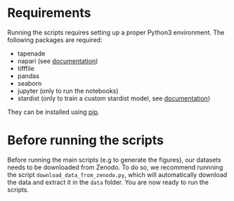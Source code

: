 # Requirements

Running the scripts requires setting up a proper Python3 environment. The following packages are required:
 - tapenade
 - napari (see [documentation](https://napari.org/dev/tutorials/fundamentals/installation.html))
 - tifffile
 - pandas
 - seaborn
 - jupyter (only to run the notebooks)
 - stardist (only to train a custom stardist model, see [documentation](https://stardist.net/))

They can be installed using [pip](https://pip.pypa.io/en/stable/getting-started/).

# Before running the scripts

Before running the main scripts (e.g to generate the figures), our datasets needs to be downloaded from Zenodo. 
To do so, we recommend runnning the script `download_data_from_zenodo.py`, which will automatically download the data and extract it in the `data` folder. You are now ready to run the scripts.

